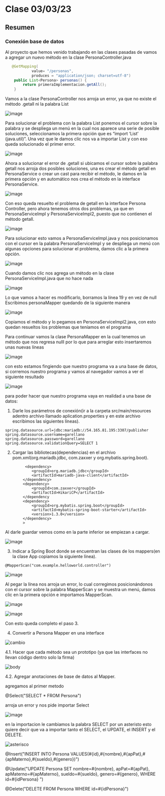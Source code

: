 # Clase 03/03/23 #
## Resumen ##
### Conexión base de datos ###

Al proyecto que hemos venido trabajando en las clases pasadas de vamos a agregar un nuevo método en la clase PersonaController.java
```java
   @GetMapping(
            value= "/personas", 
            produces = "application/json; charset=utf-8")
    public List<Persona> personas() {
        return primeraImplementacion.getAll();
    }
```
Vamos a la clase PersonaController nos arroja un error, ya que no existe el método .getall ni la palabra List

![image](https://user-images.githubusercontent.com/123017277/222854474-f75c5f1c-560e-43d6-b730-f4faacc6097e.png)

Para solucionar el problema con la palabra List ponemos el cursor sobre la palabra y se despliega un menú en la cual nos aparece una serie de posible soluciones, seleccionamos la primera opción que es “import ‘List’ (java.util)”. Una vez que le damos clic nos va a importar List y con eso queda solucionado el primer error.

![image](https://user-images.githubusercontent.com/123017277/222855199-e0028aca-5991-4241-a476-d61c6dcad813.png)

Ahora a solucionar el error de .getall si ubicamos el cursor sobre la palabra getall nos arroja dos posibles soluciones, una es crear el método getall en PersonaService o crear un cast para recibir el método, le damos en la primera opción y en automático nos crea el método en la interface PersonaService.

![image](https://user-images.githubusercontent.com/123017277/222856186-c395d9c9-53f3-4b01-b35d-f3e1608607ae.png)

Con eso queda resuelto el problema de getall en la interface Persona Controller, pero ahora tenemos otros dos problemas, ya que en PersonaServiceImpl y PersonaServiceImpl2, puesto que no contienen el método getall.

![image](https://user-images.githubusercontent.com/123017277/222856557-477da64a-7631-4492-86b1-e49e903d318e.png)

Para solucionar esto vamos a PersonaServiceImpl.java y nos posicionamos con el cursor en la palabra PersonaServiceImpl y se despliega un menú con algunas opciones para solucionar el problema, damos clic a la primera opción.

![image](https://user-images.githubusercontent.com/123017277/222857883-192534bd-3b4c-46e6-9195-8cf7b64839eb.png)

Cuando damos clic nos agrega un método en la clase PersonaServiceImpl.java que no hace nada

![image](https://user-images.githubusercontent.com/123017277/222863619-185aa58f-f786-466d-b445-048699269af3.png)

Lo que vamos a hacer es modificarlo, borramos la línea 19 y en vez de null Escribimos personaMapper quedando de la siguiente manera

![image](https://user-images.githubusercontent.com/123017277/222864881-ccdb0ebc-61c2-4da9-94ca-304a7bf0dcbb.png)

Copiamos el método y lo pegamos en PersonaServiceImpl2.java, con esto quedan resueltos los problemas que teníamos en el programa

Para continuar vamos la clase PersonaMapper  en la cual tenemos un método que nos regresa nulll por lo que para arreglar esto insertaremos unas nuevas líneas

![image](https://user-images.githubusercontent.com/123017277/222871007-11e20d43-524b-4a64-b942-21489bf3ba73.png)

con esto estamos fingiendo que nuestro programa va a una base de datos, si corremos nuestro programa y vamos al navegador vamos a ver el siguiente resultado

![image](https://user-images.githubusercontent.com/123017277/222871448-d93c9950-7539-4dd0-918c-2934584d029f.png)

para poder hacer que nuestro programa vaya en realidad a una base de datos:

1. Darle los parámetros de conexión(ir a la carpeta src/main/resources adentro archivo llamado aplication.properties y en este archivo escribimos las siguientes líneas).
```
spring.datasource.url=jdbc:mariadb://54.165.81.195:3307/publisher
spring.datasource.username=garellano
spring.datasource.password=garellano
spring.datasource.validationQuery=SELECT 1
```
2. Cargar las bibliotecas(dependencias) en el archivo pom.xml(org.mariadb.jdbc, com.zaxxer y org.mybatis.spring.boot).
```
         <dependency>
            <groupId>org.mariadb.jdbc</groupId>
            <artifactId>mariadb-java-client</artifactId>
        </dependency>
        <dependency>
            <groupId>com.zaxxer</groupId>
            <artifactId>HikariCP</artifactId>
        </dependency
        <dependency>
            <groupId>org.mybatis.spring.boot</groupId>
            <artifactId>mybatis-spring-boot-starter</artifactId>
            <version>1.3.0</version>
        </dependency>
        >
```
Al darle guardar vemos como en la parte inferior se empiezan a cargar.

![image](https://user-images.githubusercontent.com/123017277/222872828-8c0b7130-11c7-4d22-9be6-98f33d93b46f.png)

3. Indicar a Spring Boot donde se encuentran las clases de los mappers(en la clase App copiamos la siguiente línea).

```
@MapperScan("com.example.helloworld.controller")
```

![image](https://user-images.githubusercontent.com/123017277/222873049-aa673191-febb-4005-9d24-7db73b1d3dd2.png)

Al pegar la línea nos arroja un error, lo cual corregimos posicionándonos con el cursor sobre la palabra MapperScan y se muestra un menú, damos clic en la primera opción e importamos MapperScan.

![image](https://user-images.githubusercontent.com/123017277/222873316-9e0fb3b5-7aa0-4aaf-8578-ae00ded0bcb7.png)

![image](https://user-images.githubusercontent.com/123017277/222873299-a28179fa-1389-4ab2-bc93-66f6bf2dedbf.png)

Con esto queda completo el paso 3.

4. Convertir a Persona Mapper en una interface

![cambio](https://user-images.githubusercontent.com/123017277/222873673-c50612ae-8d13-4349-a03d-ce7d0fbcb729.gif)

4.1. Hacer que cada método sea un prototipo (ya que las interfaces no llevan código dentro solo la firma)
           
![body](https://user-images.githubusercontent.com/123017277/222873844-2fe1f4c2-c7b5-4a53-8278-ec2346de6cde.gif)

4.2. Agregar anotaciones de base de datos al Mapper.

agregamos al primer metodo

@Select("SELECT * FROM Persona")

arroja un error y nos pide importar Select

![image](https://user-images.githubusercontent.com/123017277/222874213-170d22d9-41ab-4f84-b4e1-f510936ac864.png)

en la importacion le cambiamos la palabra SELECT por un asteristo esto quiere decir que va a importar tanto el SELECT, el UPDATE, el INSERT y el DELETE.

![asterisco](https://user-images.githubusercontent.com/123017277/222874277-ee18bebb-24b8-4134-97e5-1e1dacd1d908.gif)

@Insert("INSERT INTO Persona VALUES(#{id},#{nombre},#{apPat},#{apMaterno},#{sueldo},#{genero})")

@Update("UPDATE Persona SET nombre=#{nombre}, apPat=#{apPat}, apMaterno=#{apMaterno}, sueldo=#{sueldo}, genero=#{genero}, WHERE id=#{idPersona} ")

@Delete("DELETE FROM Persona WHERE id=#{idPersona}")
